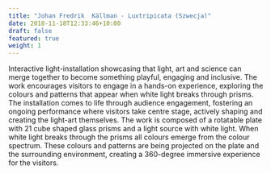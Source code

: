 ```yaml
---
title: "Johan Fredrik  Källman - Luxtripicata (Szwecja)"
date: 2018-11-18T12:33:46+10:00
draft: false
featured: true
weight: 1
---
```

Interactive light-installation showcasing that light, art and science can merge together to become something playful, engaging and inclusive. The work encourages visitors to engage in a hands-on experience, exploring the colours and patterns that appear when white light breaks through prisms. The installation comes to life through audience engagement, fostering an ongoing performance where visitors take centre stage, actively shaping and creating the light-art themselves.
The work is composed of a rotatable plate with 21 cube shaped glass prisms and a light source with white light. When white light breaks through the prisms all colours emerge from the colour spectrum. These colours and patterns are being projected on the plate and the surrounding environment, creating a 360-degree immersive experience for the visitors.